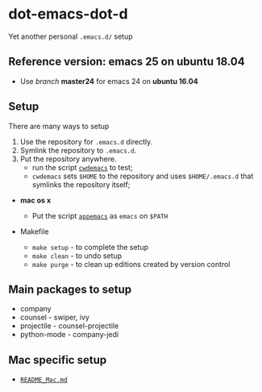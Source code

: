 # dot-emacs-dot-d
Yet another personal `.emacs.d/` setup

## Reference version: emacs 25 on ubuntu 18.04

* Use _branch_ __master24__ for emacs 24 on __ubuntu 16.04__

## Setup

There are many ways to setup
1. Use the repository for `.emacs.d` directly.
2. Symlink the repository to `.emacs.d`.
3. Put the repository anywhere.
   - run the script [`cwdemacs`](cwdemacs) to test;
   - `cwdemacs` sets `$HOME` to the repository and
     uses `$HOME/.emacs.d` that symlinks the repository itself;

* __mac os x__
  - Put the script [`appemacs`](appemacs) as `emacs` on `$PATH`

* Makefile
  - `make setup` - to complete the setup
  - `make clean` - to undo setup
  - `make purge` - to clean up editions created by version control

## Main packages to setup

* company
* counsel - swiper, ivy
* projectile - counsel-projectile
* python-mode - company-jedi

## Mac specific setup
* [`README_Mac.md`](README_Mac.md)
